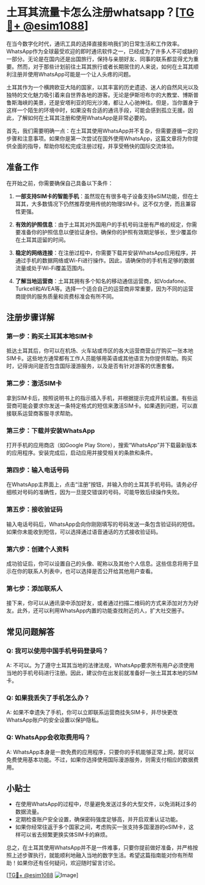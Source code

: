 # 土耳其流量卡怎么注册whatsapp？[[TG💪+ @esim1088](https://t.me/s/esim1088)]

在当今数字化时代，通讯工具的选择直接影响我们的日常生活和工作效率。WhatsApp作为全球最受欢迎的即时通讯软件之一，已经成为了许多人不可或缺的一部分。无论是在国内还是出国旅行，保持与亲朋好友、同事的联系都显得尤为重要。然而，对于那些计划前往土耳其旅行或者长期居住的人来说，如何在土耳其顺利注册并使用WhatsApp可能是一个让人头疼的问题。

土耳其作为一个横跨欧亚大陆的国家，以其丰富的历史遗迹、迷人的自然风光以及独特的文化魅力吸引着来自世界各地的游客。无论是伊斯坦布尔的大教堂、博斯普鲁斯海峡的美景，还是安塔利亚的阳光沙滩，都让人心驰神往。但是，当你置身于这样一个陌生的环境中时，如果没有合适的通讯手段，可能会感到孤立无援。因此，了解如何在土耳其注册和使用WhatsApp是非常必要的。

首先，我们需要明确一点：在土耳其使用WhatsApp并不复杂，但需要遵循一定的步骤和注意事项。如果你是第一次尝试在国外使用WhatsApp，这篇文章将为你提供全面的指导，帮助你轻松完成注册过程，并享受畅快的国际交流体验。

## 准备工作

在开始之前，你需要确保自己具备以下条件：

1. **一部支持SIM卡的智能手机**：虽然现在有很多电子设备支持eSIM功能，但在土耳其，大多数情况下仍然推荐使用传统的物理SIM卡。这不仅方便，而且兼容性更强。
   
2. **有效的护照信息**：由于土耳其对外国用户的手机号码注册有严格的规定，你需要准备你的护照信息以便验证身份。确保你的护照有效期足够长，至少覆盖你在土耳其逗留的时间。

3. **稳定的网络连接**：在注册过程中，你需要下载并安装WhatsApp应用程序，并通过手机的数据网络或Wi-Fi进行操作。因此，请确保你的手机有足够的数据流量或处于Wi-Fi覆盖范围内。

4. **了解当地运营商**：土耳其拥有多个知名的移动通信运营商，如Vodafone、Turkcell和AVEA等。选择一个适合自己的运营商非常重要，因为不同的运营商提供的服务质量和资费标准会有所不同。

## 注册步骤详解

### 第一步：购买土耳其本地SIM卡

抵达土耳其后，你可以在机场、火车站或市区的各大运营商营业厅购买一张本地SIM卡。这些地方通常都有工作人员能够用英语或其他语言为你提供帮助。购买时，记得询问是否包含国际漫游服务，以及是否有针对游客的优惠套餐。

### 第二步：激活SIM卡

拿到SIM卡后，按照说明书上的指示插入手机，并根据提示完成开机设置。有些运营商可能会要求你发送一条特定格式的短信来激活SIM卡。如果遇到问题，可以直接联系运营商客服寻求帮助。

### 第三步：下载并安装WhatsApp

打开手机的应用商店（如Google Play Store），搜索“WhatsApp”并下载最新版本的应用程序。安装完成后，启动应用并接受相关的条款和条件。

### 第四步：输入电话号码

在WhatsApp主界面上，点击“注册”按钮，并输入你的土耳其手机号码。请务必仔细核对号码的准确性，因为一旦提交错误的号码，可能导致后续操作失败。

### 第五步：接收验证码

输入电话号码后，WhatsApp会向你刚刚填写的号码发送一条包含验证码的短信。如果你未能收到短信，可以选择通过语音通话的方式接收验证码。

### 第六步：创建个人资料

成功验证后，你可以设置自己的头像、昵称以及其他个人信息。这些信息将用于显示在你的联系人列表中，也可以选择是否公开给其他用户查看。

### 第七步：添加联系人

接下来，你可以从通讯录中添加好友，或者通过扫描二维码的方式来添加对方为好友。此外，还可以利用WhatsApp内置的功能查找附近的人，扩大社交圈子。

## 常见问题解答

### Q: 我可以使用中国手机号码登录吗？

A: 不可以。为了遵守土耳其当地的法律法规，WhatsApp要求所有用户必须使用当地的手机号码进行注册。因此，建议你在出发前就准备好一张土耳其本地的SIM卡。

### Q: 如果我丢失了手机怎么办？

A: 如果不幸遗失了手机，你可以立即联系运营商挂失SIM卡，并尽快更改WhatsApp账户的安全设置以保护隐私。

### Q: WhatsApp会收取费用吗？

A: WhatsApp本身是一款免费的应用程序，只要你的手机能够正常上网，就可以免费使用基本功能。不过，如果你选择使用国际漫游服务，则需支付相应的数据费用。

## 小贴士

- 在使用WhatsApp的过程中，尽量避免发送过多的大型文件，以免消耗过多的数据流量。
- 定期检查账户安全设置，确保密码强度足够高，并开启双重认证功能。
- 如果你经常往返于多个国家之间，考虑购买一张支持多国漫游的eSIM卡，这样可以省去频繁更换实体SIM卡的麻烦。

总之，在土耳其使用WhatsApp并不是一件难事，只要你提前做好准备，并严格按照上述步骤执行，就能顺利地融入当地的数字生活。希望这篇指南能对你有所帮助！如果你还有任何疑问，欢迎随时留言讨论。

[[TG💪+ @esim1088](https://t.me/s/esim1088) ![Image](https://i.postimg.cc/4NQfJmqS/Snipaste-2025-05-13-00-14-12.png)]